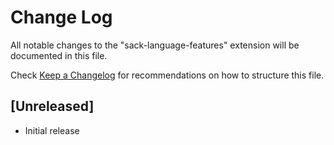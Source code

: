 # Change Log

All notable changes to the "sack-language-features" extension will be documented in this file.

Check [Keep a Changelog](http://keepachangelog.com/) for recommendations on how to structure this file.

## [Unreleased]

- Initial release